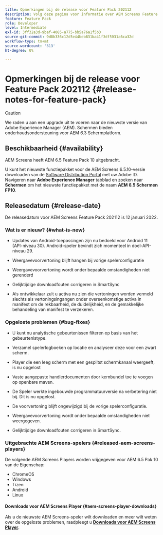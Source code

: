 ```yaml
---
title: Opmerkingen bij de release voor Feature Pack 202112
description: Volg deze pagina voor informatie over AEM Screens Feature Pack 202112 uitgebracht op 12 januari 2022.
feature: Feature Pack
role: Developer
level: Intermediate
exl-id: 3ff32a3d-9baf-4085-a775-bb5a76a1f5b3
source-git-commit: 9d8b336c12d5e44beb831ba41f3df5031a6ca32d
workflow-type: tm+mt
source-wordcount: '313'
ht-degree: 0%

---
```


# Opmerkingen bij de release voor Feature Pack 202112 {#release-notes-for-feature-pack}

>[!CAUTION]
>We raden u aan een upgrade uit te voeren naar de nieuwste versie van Adobe Experience Manager (AEM). Schermen bieden onderhoudsondersteuning voor AEM 6.3 Schermplatform.

## Beschikbaarheid {#availability}

AEM Screens heeft AEM 6.5 Feature Pack 10 uitgebracht.

U kunt het nieuwste functiepakket voor de AEM Screens 6.5.10-versie downloaden van de [Software Distribution Portal](https://experience.adobe.com/#/downloads/content/software-distribution/en/aem.html) met uw Adobe ID. Navigeren naar **Adobe Experience Manager** tabblad en zoeken naar **Schermen** om het nieuwste functiepakket met de naam **AEM 6.5 Schermen FP10**.

## Releasedatum {#release-date}

De releasedatum voor AEM Screens Feature Pack 202112 is 12 januari 2022.

### Wat is er nieuw? {#what-is-new}

* Updates van Android-toepassingen zijn nu bedoeld voor Android 11 (API-niveau 30). Android-speler bevindt zich momenteel in doel-API-niveau 29.

* Weergavevoorvertoning blijft hangen bij vorige spelerconfiguratie

* Weergavevoorvertoning wordt onder bepaalde omstandigheden niet gerenderd

* Gelijktijdige downloadfouten corrigeren in SmartSync

* Als ontwikkelaar zult u activa nu zien die vertoningen worden vermeld slechts als vertoningsingangen onder overeenkomstige activa in manifest om de rekbaarheid, de duidelijkheid, en de gemakkelijke behandeling van manifest te verzekeren.

### Opgeloste problemen {#bug-fixes}

* U kunt nu analytische gebeurtenissen filteren op basis van het gebeurtenistype.

* Verzamel spelerlogboeken op locatie en analyseer deze voor een zwart scherm.

* Player die een leeg scherm met een gesplitst schermkanaal weergeeft, is nu opgelost

* Vaste aangepaste handlerdocumenten door kernbundel toe te voegen op openbare maven.

* De Speler werkte ingebouwde programmatuurversie na verbetering niet bij. Dit is nu opgelost.

* De voorvertoning blijft ongewijzigd bij de vorige spelerconfiguratie.

* Weergavevoorvertoning wordt onder bepaalde omstandigheden niet weergegeven.

* Gelijktijdige downloadfouten corrigeren in SmartSync.

### Uitgebrachte AEM Screens-spelers {#released-aem-screens-players}

De volgende AEM Screens Players worden vrijgegeven voor AEM 6.5 Pak 10 van de Eigenschap:

* ChromeOS
* Windows
* Tizen
* Android
* Linux

#### Downloads voor AEM Screens Player  {#aem-screens-player-downloads}

Als u de nieuwste AEM Screens-speler wilt downloaden en meer wilt weten over de opgeloste problemen, raadpleegt u **[Downloads voor AEM Screens Player](https://download.macromedia.com/screens/index.html)**.
